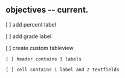 ## objectives -- current.

[ ] add percent label

[ ] add grade label

[ ] create custom tableview

    [ ] header contains 3 labels

    [ ] cell contains 1 label and 2 textfields